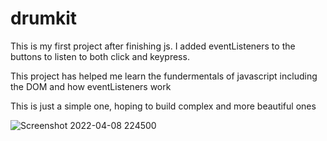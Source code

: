 # drumkit

This is my first project after finishing js. I added eventListeners to the buttons to listen to both click and keypress.

This project has helped me learn the fundermentals of javascript including the DOM and how eventListeners work

This is just a simple one, hoping to build complex and more beautiful ones

![Screenshot 2022-04-08 224500](https://user-images.githubusercontent.com/79772304/162543962-e9842f76-685b-4e9f-be2a-8afaf1e4b62d.png)
